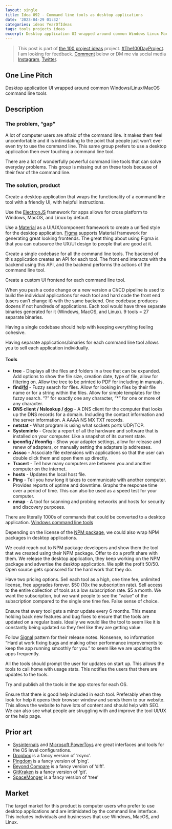 ```yaml
---
layout: single
title: Idea 092 - Command line tools as desktop applications
date: '2023-04-29 01:32'
categories: ideas YearOfIdeas
tags: tools projects ideas
excerpt: Desktop application UI wrapped around common Windows Linux MacOS command line tools
---
```


> This post is part of [the 100 project ideas](https://blog.abluestar.com/projects/2023-100-ideas/) project. [#The100DayProject](https://www.the100dayproject.org/). I am looking for feedback. <a href='#utterances-comments'>Comment</a> below or DM me via social media <a href="https://instagram.com/funvill" rel="nofollow noopener noreferrer"><i class="fab fa-fw fa-instagram" aria-hidden="true"></i><span class="label">Instagram</span></a>, <a href="https://twitter.com/funvill" rel="nofollow noopener noreferrer"><i class="fab fa-fw fa-twitter" aria-hidden="true"></i><span class="label">Twitter</span></a>.

## One Line Pitch

Desktop application UI wrapped around common Windows/Linux/MacOS command line tools

## Description

### The problem, “gap”

A lot of computer users are afraid of the command line. It makes them feel uncomfortable and it is intimidating to the point that people just won’t ever even try to use the command line. This same group prefers to use a desktop application then ever touching a command line tool. 

There are a lot of wonderfully powerful command line tools that can solve everyday problems. This group is missing out on these tools because of their fear of the command line.

### The solution, product

Create a desktop application that wraps the functionality of a command line tool with a friendly UI, with helpful instructions.

Use the [ElectronJS](https://www.electronjs.org/) framework for apps allows for cross platform to Windows, MacOS, and Linux by default.

Use a [Material](https://m3.material.io/) as a UI/UX/component framework to create a unified style for the desktop application. [Figma](https://www.figma.com/) supports Material framework for generating great looking frontends. The great thing about using Figma is that you can outsource the UX/UI design to people that are good at it.

Create a single codebase for all the command line tools. The backend of this application creates an API for each tool. The front end interacts with the backend using this API, and the backend performs the actions of the command line tool. 

Create a custom UI frontend for each command line tool.

When you push a code change or a new version a CI/CD pipeline is used to build the individual applications for each tool and hard code the front end (users can’t change it) with the same backend. One codebase produces dozens if not hundreds of applications. Each tool would have three separate binaries generated for it (Windows, MacOS, and Linux). 9 tools = 27 separate binaries. 

Having a single codebase should help with keeping everything feeling cohesive.

Having separate applications/binaries for each command line tool allows you to sell each application individually.

#### Tools

- **tree** - Displays all the files and folders in a tree that can be expanded. Add options to show the file size, creation date, type of file, allow for filtering on. Allow the tree to be printed to PDF for including in manuals.
- **find/[fd](https://github.com/sharkdp/fd)** - Fuzzy search for files. Allow for looking in files by their file name or for a string within the files. Allow for simple templates for the fuzzy search. “?” for exactly one any character, “*” for one or more of any character.
- **DNS client / Nslookup / [dog](https://github.com/ogham/dog)** - A DNS client for the computer that looks up the DNS records for a domain. Including the contact information and the server information. A AAAA NS MX TXT records.
- **netstat** - What program is using what sockets ports UDP/TCP.
- **Systeminfo** - Create a report of all the hardware and software that is installed on your computer. Like a snapshot of its current state.
- **ipconfig / ifconfig** - Show your adapter settings, allow for release and renew of adapters, or manually setting the adapters ip addresses.
- **Assoc** - Associate file extensions with applications so that the user can double click them and open them up directly.
- **Tracert** - Tell how many computers are between you and another computer on the internet.
- **hosts** - Updates the local host file.
- **Ping** - Tell you how long it takes to communicate with another computer. Provides reports of uptime and downtime. Graphs the response time over a period of time. This can also be used as a speed test for your computer.
- **nmap** - A tool for scanning and probing networks and hosts for security and discovery purposes.

There are literally 1000s of commands that could be converted to a desktop application.
[Windows command line tools](https://www.lifewire.com/list-of-command-prompt-commands-4092302)

Depending on the license of the [NPM package](https://www.npmjs.com/), we could also wrap NPM packages in desktop applications.

We could reach out to NPM package developers and show them the tool that we created using their NPM package. Offer to do a profit share with them. We release the desktop application, they keep working on the NPM package and advertise the desktop application. We split the profit 50/50. Open source gets sponsored for the hard work that they do.

Have two pricing options. Sell each tool as a high, one time fee, unlimited license, free upgrades forever. $50 (10x the subscription rate). Sell access to the entire collection of tools as a low subscription rate. $5 a month. We want the subscription, but we want people to see the “value” of the subscription compared to the single one time fee. False sense of choice.

Ensure that every tool gets a minor update every 6 months. This means holding back new features and bug fixes to ensure that the tools are updated on a regular basis. Ideally we would like the tool to seem like it is constantly being updated so they feel like they are getting value.

Follow [Signal](https://github.com/signalapp/Signal-Desktop/releases/tag/v6.16.0) pattern for their release notes. Nonsense, no information “Hard at work fixing bugs and making other performance improvements to keep the app running smoothly for you.” to seem like we are updating the apps frequently.

All the tools should prompt the user for updates on start up. This allows the tools to call home with usage stats. This notifies the users that there are updates to the tools.

Try and publish all the tools in the app stores for each OS.

Ensure that there is good help included in each tool. Preferably when they look for help it opens their browser window and sends them to our website. This allows the website to have lots of content and should help with SEO. We can also see what people are struggling with and improve the tool UI/UX or the help page.

## Prior art

- [Sysinternals](https://learn.microsoft.com/en-us/sysinternals/) and [Microsoft PowerToys](https://learn.microsoft.com/en-us/windows/powertoys/) are great interfaces and tools for the OS level configurations.
- [Dropbox](https://www.dropbox.com/home) is a fancy version of ‘rsync’.
- [Pingdom](https://www.pingdom.com/) is a fancy version of ‘ping’.
- [Beyond Compare](https://www.scootersoftware.com/) is a fancy version of ‘diff’.
- [GitKraken](https://www.gitkraken.com/) is a fancy version of ‘git’.
- [SpaceMonger](https://www.stardock.com/products/spacemonger/) is a fancy version of ‘tree’

## Market

The target market for this product is computer users who prefer to use desktop applications and are intimidated by the command line interface. This includes individuals and businesses that use Windows, MacOS, and Linux.

